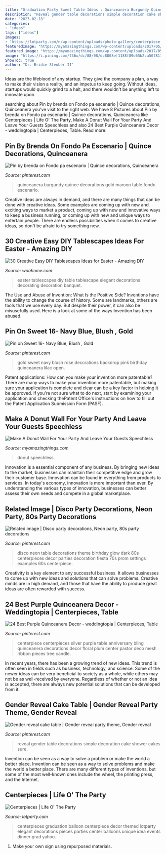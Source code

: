 ```yaml
---
title: "Graduation Party Sweet Table Ideas : Quinceanera Burgundy Quince Decorations Gold Maroon Table Fondo Escenario"
description: "Reveal gender table decorations simple decoration cake shower cakes sure"
date: "2023-02-18"
categories:
- "ideas"
tags: ["ideas"]
images:
- "https://lotparty.com/n/wp-content/uploads/photo-gallery/centerpiece-41.JPG"
featuredImage: "https://myamazingthings.com/wp-content/uploads/2017/05/donut-wall-2.jpg"
featured_image: "https://myamazingthings.com/wp-content/uploads/2017/05/donut-wall-2.jpg"
image: "https://i.pinimg.com/736x/dc/88/08/dc8808ef1188f89d65b2ca507811b516.jpg"
ShowToc: true
author: "Dr. Bridie Steuber II"
---
```



Ideas are the lifeblood of any startup. They give the company a plan, a way to make their vision a reality, and an impetus to keep going. Without ideas, startups would quickly grind to a halt, and there wouldn't be anything left to innovate upon.

	

		
searching about Pin by brenda on Fondo pa escenario | Quince decorations, Quinceanera you've visit to the right web. We have 8 Pictures about Pin by brenda on Fondo pa escenario | Quince decorations, Quinceanera like Centerpieces | Life O&#039; The Party, Make A Donut Wall For Your Party And Leave Your Guests Speechless and also 24 Best Purple Quinceanera Decor - weddingtopia | Centerpieces, Table. Read more:
		
    
## Pin By Brenda On Fondo Pa Escenario | Quince Decorations, Quinceanera

<img loading=lazy src="https://i.pinimg.com/736x/b9/9f/a7/b99fa7c7a058e17b1aa2da6ef1d32f3d.jpg" onerror="this.onerror=null;this.src='https://tse4.mm.bing.net/th?id=OIP.Dun-z7YDWH8S2FRx2ku6TgHaJ3&amp;pid=15.1';" alt="Pin by brenda on Fondo pa escenario | Quince decorations, Quinceanera">

_Source: pinterest.com_

>quinceanera burgundy quince decorations gold maroon table fondo escenario. 

	

Creative ideas are always in demand, and there are many things that can be done with creative ideas. Some examples are coming up with new and exciting ways to market a product, coming up with new and innovative ways to keep a business running, or coming up with new and unique ways to entertain people. There are endless possibilities when it comes to creative ideas, so don't be afraid to try something new.

    
## 30 Creative Easy DIY Tablescapes Ideas For Easter - Amazing DIY

<img loading=lazy src="http://www.woohome.com/wp-content/uploads/2014/04/diy-easter-Tablescapes-29.jpg" onerror="this.onerror=null;this.src='https://tse1.mm.bing.net/th?id=OIP.AsJUDdlIds12Y_V6ajYffQHaJ3&amp;pid=15.1';" alt="30 Creative Easy DIY Tablescapes Ideas for Easter - Amazing DIY">

_Source: woohome.com_

>easter tablescapes diy table tablescape elegant decorations decorating decoration banquet. 

	

The Use and Abuse of Invention: What Is the Positive Side?
Inventions have the ability to change the course of history. Some are landmarks, others are tools that we use every day. But despite their power, it can also be misusefully used. Here is a look at some of the ways Invention has been abused.

    
## Pin On Sweet 16- Navy Blue, Blush , Gold

<img loading=lazy src="https://i.pinimg.com/736x/76/a2/ef/76a2efb22a6e1d5218004adb0952dd7e.jpg" onerror="this.onerror=null;this.src='https://tse3.mm.bing.net/th?id=OIP.X0iGGigDE3IdOAWaERJHmwHaJ3&amp;pid=15.1';" alt="Pin on Sweet 16- Navy Blue, Blush , Gold">

_Source: pinterest.com_

>gold sweet navy blush rose decorations backdrop pink birthday quinceanera lilac open. 

	

Patent applications: How can you make your invention more patentable?
There are many ways to make your invention more patentable, but making sure your application is complete and clear can be a key factor in helping it be approved. If you're not sure what to do next, start by examining your application and checking thePatent Office's instructions on how to fill out the Patent Application Submission Form (PASF).

    
## Make A Donut Wall For Your Party And Leave Your Guests Speechless

<img loading=lazy src="https://myamazingthings.com/wp-content/uploads/2017/05/donut-wall-2.jpg" onerror="this.onerror=null;this.src='https://tse3.mm.bing.net/th?id=OIP.0jXdk9mVc6iPmV5te-XtswHaLG&amp;pid=15.1';" alt="Make A Donut Wall For Your Party And Leave Your Guests Speechless">

_Source: myamazingthings.com_

>donut speechless. 

	

Innovation is a essential component of any business. By bringing new ideas to the market, businesses can maintain their competitive edge and grow their customer base. Innovation can be found in everything from products to services. In today's economy, innovation is more important than ever. By understanding the various types of innovation, businesses can better assess their own needs and compete in a global marketplace.

    
## Related Image | Disco Party Decorations, Neon Party, 80s Party Decorations

<img loading=lazy src="https://i.pinimg.com/736x/e8/16/74/e81674e29c1b6c0f2c132ce0e1e5247c.jpg" onerror="this.onerror=null;this.src='https://tse4.mm.bing.net/th?id=OIP.DCVwXniPWuq-0JVIejKjsgHaJ6&amp;pid=15.1';" alt="Related image | Disco party decorations, Neon party, 80s party decorations">

_Source: pinterest.com_

>disco neon table decorations theme birthday glow dark 80s centerpieces decor parties decoration fiesta 70s prom settings examples 60s centerpiece. 

	

Creativity is a key element to any successful business. It allows businesses to come up with new ideas and solutions that can solve problems. Creative minds are in high demand, and those that have the ability to produce great ideas are often rewarded with success.

    
## 24 Best Purple Quinceanera Decor - Weddingtopia | Centerpieces, Table

<img loading=lazy src="https://i.pinimg.com/736x/dc/88/08/dc8808ef1188f89d65b2ca507811b516.jpg" onerror="this.onerror=null;this.src='https://tse1.mm.bing.net/th?id=OIP.rfzwxd65m_IO9QsAbbRo7QAAAA&amp;pid=15.1';" alt="24 Best Purple Quinceanera Decor - weddingtopia | Centerpieces, Table">

_Source: pinterest.com_

>centerpiece centerpieces silver purple table anniversary bling quinceanera decorations decor floral plum center pastor deco mesh ribbon pieces tree candle. 

	

In recent years, there has been a growing trend of new ideas. This trend is often seen in fields such as business, technology, and science. Some of the newer ideas can be very beneficial to society as a whole, while others may not be as well-received by everyone. Regardless of whether or not an idea is accepted, there are always new potential solutions that can be developed from it.

    
## Gender Reveal Cake Table | Gender Reveal Party Theme, Gender Reveal

<img loading=lazy src="https://i.pinimg.com/736x/9b/4e/a5/9b4ea5958c45dd478bac3ae7bdf6083a.jpg" onerror="this.onerror=null;this.src='https://tse4.mm.bing.net/th?id=OIP.ST61ZJJQlOKesQTnLZTBSAHaJ3&amp;pid=15.1';" alt="Gender reveal cake table | Gender reveal party theme, Gender reveal">

_Source: pinterest.com_

>reveal gender table decorations simple decoration cake shower cakes sure. 

	

Invention can be seen as a way to solve a problem or make the world a better place.
Invention can be seen as a way to solve problems and make the world a better place. There are many different types of inventions, but some of the most well-known ones include the wheel, the printing press, and the Internet.

    
## Centerpieces | Life O&#039; The Party

<img loading=lazy src="https://lotparty.com/n/wp-content/uploads/photo-gallery/centerpiece-41.JPG" onerror="this.onerror=null;this.src='https://tse1.mm.bing.net/th?id=OIP.hn9B7UFO-G3l7OqAz81_WwHaLH&amp;pid=15.1';" alt="Centerpieces | Life O&#039; The Party">

_Source: lotparty.com_

>centerpieces graduation balloon centerpiece decor themed lotparty elegant decorations pieces parties center balloons unique idea events dinner grad yahoo. 

	

1. Make your own sign using repurposed materials.

